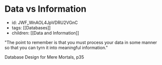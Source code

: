# Data vs Information
* id: JWF_WnAOL4JpVDRU2VGnC
* tags: [[Databases]]
* children: [[Data and Information]]

"The point to remember is that you must process your data in some manner so that you can tyrn it into meaningful information."

Database Design for Mere Mortals, p35